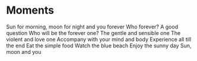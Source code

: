 # Moments
Sun for morning, 
moon for night 
and you forever
Who forever?
A good question
Who will be the forever one?
The gentle and sensible one 
The violent and love one
Accompany with your mind and body
Experience all till the end 
Eat the simple food
Watch the blue beach
Enjoy the sunny day
Sun, moon and you
